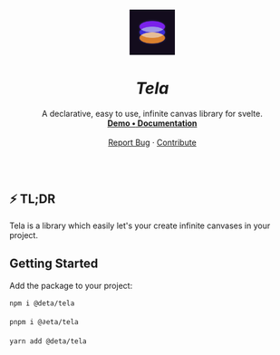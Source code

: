 <!-- PROJECT LOGO -->
<br />
<p align="center">
  <a href="https://github.com/MaximilianHeidenreich/PingBack">
    <img src="https://github.com/MaximilianHeidenreich/PingBack/blob/main/assets/logo/v2_pingback-logo_deta@1024.png?raw=true" alt="PingBack Logo" width="80" height="80">
  </a>

<h1 align="center"><i>Tela</i></h1>

<p align="center">
    A declarative, easy to use, infinite canvas library for svelte.
    <br />
    <a href="https://github.com/MaximilianHeidenreich/tela"><strong>Demo •</strong></a><a href="#"><strong> Documentation</strong></a>
    <br />
    <br />
    <a href="https://github.com/MaximilianHeidenreich/tela/issues">Report Bug</a>
    ·
    <a href="https://github.com/MaximilianHeidenreich/tela">Contribute</a>
  </p>
</p>

<br><br>

<!-- ABOUT THE PROJECT -->

## ⚡️ TL;DR

Tela is a library which easily let's your create infinite canvases in your project.

## Getting Started

Add the package to your project:
```bash
npm i @deta/tela

pnpm i @∂eta/tela

yarn add @deta/tela
```


